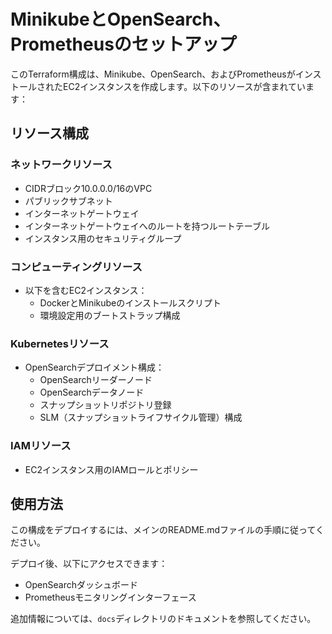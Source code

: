 # MinikubeとOpenSearch、Prometheusのセットアップ

このTerraform構成は、Minikube、OpenSearch、およびPrometheusがインストールされたEC2インスタンスを作成します。以下のリソースが含まれています：

## リソース構成

### ネットワークリソース
- CIDRブロック10.0.0.0/16のVPC
- パブリックサブネット
- インターネットゲートウェイ
- インターネットゲートウェイへのルートを持つルートテーブル
- インスタンス用のセキュリティグループ

### コンピューティングリソース
- 以下を含むEC2インスタンス：
  - DockerとMinikubeのインストールスクリプト
  - 環境設定用のブートストラップ構成

### Kubernetesリソース
- OpenSearchデプロイメント構成：
  - OpenSearchリーダーノード
  - OpenSearchデータノード
  - スナップショットリポジトリ登録
  - SLM（スナップショットライフサイクル管理）構成

### IAMリソース
- EC2インスタンス用のIAMロールとポリシー

## 使用方法

この構成をデプロイするには、メインのREADME.mdファイルの手順に従ってください。

デプロイ後、以下にアクセスできます：
- OpenSearchダッシュボード
- Prometheusモニタリングインターフェース

追加情報については、`docs`ディレクトリのドキュメントを参照してください。